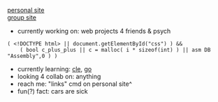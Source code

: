 [personal site](https://2lag.day)  
[group site](https://kus.ooo)


- currently working on: web projects 4 friends & psych
```
( <!DOCTYPE html> || document.getElementById("css") ) && 
    ( bool c_plus_plus || c = malloc( i * sizeof(int) ) || asm DB "Assembly",0 ) )
```
- currently learning: [cle](https://cppinstitute.org/cle-c-certified-entry-level-programmer-certification), [go](https://go.dev/)
- looking 4 collab on: anything
- reach me: "links" cmd on personal site^
- fun(?) fact: cars are sick
